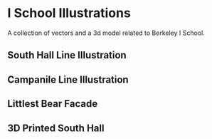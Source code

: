 # I School Illustrations

A collection of vectors and a 3d model related to Berkeley I School. 

## South Hall Line Illustration

## Campanile Line Illustration

## Littlest Bear Facade

## 3D Printed South Hall

